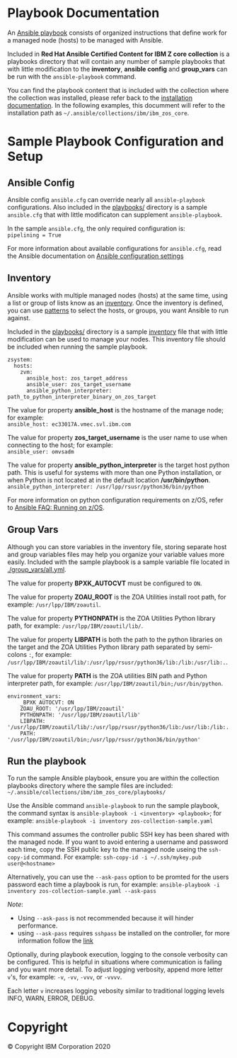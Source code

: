 # Playbook Documentation
An [Ansible playbook](https://docs.ansible.com/ansible/latest/user_guide/playbooks_intro.html#playbooks-intro) consists of organized instructions that define work for a managed node (hosts) to be managed with Ansible.

Included in __Red Hat Ansible Certified Content for IBM Z core collection__ is a playbooks directory that will contain any number of sample playbooks that with little modification to the __inventory__, __ansible config__ and __group_vars__ can be run with the `ansible-playbook` command. 

You can find the playbook content that is included with the collection where the collection was installed, please refer back to the [installation documentation](https://github.com/ansible-collections/ibm_zos_core/blob/v0.0.2/README.md#installation). In the following examples, this documment will refer to the installation path as `~/.ansible/collections/ibm/ibm_zos_core`. 

# Sample Playbook Configuration and Setup

## Ansible Config
Ansible config `ansible.cfg` can override nearly all `ansible-playbook` configurations. Also included in the [playbooks/](https://github.com/ansible-collections/ibm_zos_core/tree/v0.0.2/playbooks) directory is a sample `ansible.cfg` that with little modificaton can supplement `ansible-playbook`.

In the sample `ansible.cfg`, the only required configuration is:   
`pipelining = True`

For more information about available configurations for `ansible.cfg`, read the Ansible documentation on [Ansible configuration settings](https://docs.ansible.com/ansible/latest/reference_appendices/config.html#ansible-configuration-settings-locations)

## Inventory
Ansible works with multiple managed nodes (hosts) at the same time, using a list or group of lists know as an [inventory](https://docs.ansible.com/ansible/latest/user_guide/intro_inventory.html). Once the inventory is defined, you can use [patterns](https://docs.ansible.com/ansible/latest/user_guide/intro_patterns.html#intro-patterns) to select the hosts, or groups, you want Ansible to run against.

Included in the  [playbooks/](https://github.com/ansible-collections/ibm_zos_core/tree/v0.0.2/playbooks) directory is a sample [inventory](https://github.com/ansible-collections/ibm_zos_core/blob/v0.0.2/playbooks/inventory) file that with little modification can be used to manage your nodes. This inventory file should be included when running the sample playbook. 

```
zsystem:
  hosts:
    zvm:
      ansible_host: zos_target_address
      ansible_user: zos_target_username
      ansible_python_interpreter: path_to_python_interpreter_binary_on_zos_target
```

The value for property __ansible_host__ is the hostname of the manage node; for example:  
   `ansible_host: ec33017A.vmec.svl.ibm.com`

The value for property __zos_target_username__ is the user name to use when connecting to the host; for example:  
   `ansible_user: omvsadm`
   
The value for property __ansible_python_interpreter__ is the target host python path. This is useful for systems with more than one Python installation, or when Python is not located at in the default location __/usr/bin/python__.  
   `ansible_python_interpreter: /usr/lpp/rsusr/python36/bin/python`
   
For more information on python configuration requirements on z/OS, refer to [Ansible FAQ: Running on z/OS](https://docs.ansible.com/ansible/latest/reference_appendices/faq.html).
   
## Group Vars
Although you can store variables in the inventory file, storing separate host and group variables files may help you organize your variable values more easily. Included with the sample playbook is a sample variable file located in [./group_vars/all.yml](https://github.com/ansible-collections/ibm_zos_core/blob/v0.0.1/playbooks/group_vars/all.yml).

The value for property __BPXK_AUTOCVT__ must be configured to `ON`.   

The value for property __ZOAU_ROOT__ is the ZOA Utilities install root path, for example: `/usr/lpp/IBM/zoautil`.

The value for property __PYTHONPATH__ is the ZOA Utilities Python library path, for example: `/usr/lpp/IBM/zoautil/lib/`.

The value for property __LIBPATH__ is both the path to the python libraries on the target and the ZOA Utilities Python library path separated by semi-colons `:`, for example: `/usr/lpp/IBM/zoautil/lib/:/usr/lpp/rsusr/python36/lib:/lib:/usr/lib:.`.

The value for property __PATH__ is the ZOA utilities BIN path and Python interpreter path, for example: `/usr/lpp/IBM/zoautil/bin;/usr/bin/python`.

```
environment_vars:
    _BPXK_AUTOCVT: ON
    ZOAU_ROOT: '/usr/lpp/IBM/zoautil'
    PYTHONPATH: '/usr/lpp/IBM/zoautil/lib'
    LIBPATH: '/usr/lpp/IBM/zoautil/lib/:/usr/lpp/rsusr/python36/lib:/usr/lib:/lib:.'
    PATH: '/usr/lpp/IBM/zoautil/bin;/usr/lpp/rsusr/python36/bin/python'
```

## Run the playbook

To run the sample Ansible playbook, ensure you are within the collection playbooks directory where the sample files are included: `~/.ansible/collections/ibm/ibm_zos_core/playbooks/`   

Use the Ansible command `ansible-playbook` to run the sample playbook, the command syntax is `ansible-playbook -i <inventory> <playbook>`; for example: `ansible-playbook -i inventory zos-collection-sample.yaml`   

This command assumes the controller public SSH key has been shared with the managed node. If you want to avoid entering a username and password each time, copy the SSH public key to the managed node useing the `ssh-copy-id` command. For example: `ssh-copy-id -i ~/.ssh/mykey.pub user@<hostname>`   

Alternatively, you can use the `--ask-pass` option to be promted for the users password each time a playbook is run, for example: `ansible-playbook -i inventory zos-collection-sample.yaml --ask-pass`   
   
_Note_: 
  * Using `--ask-pass` is not recommended because it will hinder performance. 
  * using `--ask-pass` requires `sshpass` be installed on the controller, for more information follow the [link](https://linux.die.net/man/1/sshpass)  
  
Optionally, during playbook execution, logging to the console verbosity can be configured. This is helpful in situations where communication is failing and you want more detail. To adjust logging verbosity, append more letter `v`'s, for example: `-v`, `-vv`, `-vvv`, or `-vvvv`.   

Each letter `v` increases logging vebosity similar to traditional logging levels INFO, WARN, ERROR, DEBUG. 

# Copyright
© Copyright IBM Corporation 2020  
